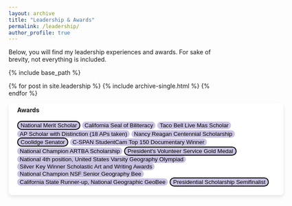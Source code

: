 ```yaml
---
layout: archive
title: "Leadership & Awards"
permalink: /leadership/
author_profile: true
---
```


Below, you will find my leadership experiences and awards. For sake of brevity, not everything is included.


{% include base_path %}

{% for post in site.leadership %}
  {% include archive-single.html %}
{% endfor %}

<div style="background-color: white; box-shadow: 0 4px 8px rgba(0, 0, 0, 0.1); padding: 20px; padding-top: 8px; border-radius: 8px; min-width:600px;margin-bottom: 25px">
<b>Awards</b>
<br>
<br>
<button style='border-radius:12px;background-color:rgb(203, 195, 227);border: 2px solid'>National Merit Scholar</button> <button style='border-radius:12px;background-color:rgb(203, 195, 227);border:none'> California Seal of Biliteracy</button> <button style='border-radius:12px;background-color:rgb(203, 195, 227);border:none'> Taco Bell Live Mas Scholar</button> <button style='border-radius:12px;background-color:rgb(203, 195, 227);border:none'> AP Scholar with Distinction (18 APs taken)</button> <button style='border-radius:12px;background-color:rgb(203, 195, 227);border:none'> Nancy Reagan Centennial Scholarship</button> <button style='border-radius:12px;background-color:rgb(203, 195, 227);border: 2px solid'>Coolidge Senator</button> <button style='border-radius:12px;background-color:rgb(203, 195, 227);border:none'> C-SPAN StudentCam Top 150 Documentary Winner </button> <button style='border-radius:12px;background-color:rgb(203, 195, 227);border:none'> National Champion ARTBA Scholarship </button> <button style='border-radius:12px;background-color:rgb(203, 195, 227);border: 2px solid'>President's Volunteer Service Gold Medal</button> <button style='border-radius:12px;background-color:rgb(203, 195, 227);border:none'> National 4th position, United States Varsity Geography Olympiad</button> <button style='border-radius:12px;background-color:rgb(203, 195, 227);border:none'> Silver Key Winner Scholastic Art and Writing Awards</button> <button style='border-radius:12px;background-color:rgb(203, 195, 227);border:none'> National Champion NSF Senior Geography Bee</button> <button style='border-radius:12px;background-color:rgb(203, 195, 227);border:none'> California State Runner-up, National Geographic GeoBee</button> <button style='border-radius:12px;background-color:rgb(203, 195, 227);border: 2px solid'>Presidential Scholarship Semifinalist</button>
</div>
